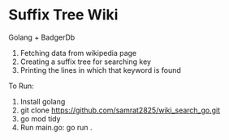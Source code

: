 # Suffix Tree Wiki

Golang + BadgerDb

1. Fetching data from wikipedia page
2. Creating a suffix tree for searching key
3. Printing the lines in which that keyword is found

To Run:

1. Install golang
2. git clone https://github.com/samrat2825/wiki_search_go.git
3. go mod tidy
4. Run main.go: go run .
